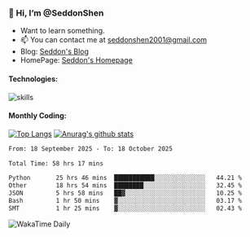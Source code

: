 ### 👋 Hi, I’m @SeddonShen
- Want to learn something.
- 📫 You can contact me at seddonshen2001@gmail.com
- Blog: [Seddon's Blog](https://seddonshen.github.io/)
- HomePage: [Seddon's Homepage](https://seddonshen.github.io/)

#### Technologies:

![skills](https://skillicons.dev/icons?i=scala,js,html,css,bootstrap,jquery,c,cpp,cloudflare,django,docker,flask,git,github,githubactions,linux,latex,mysql,nodejs,ps,php,pr,py,raspberrypi,redis,unreal,v,vscode,vue,bash)

#### Monthly Coding:
[![Top Langs](https://github-readme-stats.vercel.app/api/top-langs?username=seddonshen&show_icons=true&locale=en&layout=compact&hide=html&langs_count=8)](https://github.com/SeddonShen/)
[![Anurag's github stats](https://github-readme-stats.vercel.app/api?username=SeddonShen&count_private=true&show_icons=true)](https://github.com/anuraghazra/github-readme-stats)
<!--START_SECTION:waka-->

```txt
From: 18 September 2025 - To: 18 October 2025

Total Time: 58 hrs 17 mins

Python       25 hrs 46 mins  ███████████░░░░░░░░░░░░░░   44.21 %
Other        18 hrs 54 mins  ████████░░░░░░░░░░░░░░░░░   32.45 %
JSON         5 hrs 58 mins   ██▓░░░░░░░░░░░░░░░░░░░░░░   10.25 %
Bash         1 hr 50 mins    ▓░░░░░░░░░░░░░░░░░░░░░░░░   03.17 %
SMT          1 hr 25 mins    ▓░░░░░░░░░░░░░░░░░░░░░░░░   02.43 %
```

<!--END_SECTION:waka-->

![WakaTime Daily](https://wakatime.com/share/@seddon2001/61a7e342-5f12-4fea-bf92-1fac161e97d6.svg)
<!---
SeddonShen/SeddonShen is a ✨ special ✨ repository because its `README.md` (this file) appears on your GitHub profile.
You can click the Preview link to take a look at your changes.
--->
